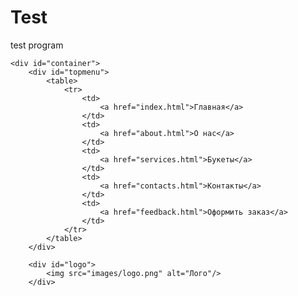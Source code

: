# Test
test program
<!DOCTYPE html>
<html>
<head>
    <meta http-equiv="Content-Tape" content="text/html; charset-utf-8" />
	<title>Art Букет</title> 
    <meta name="desoription" content=""/>
	<meta name="keywords" content=""/>
	<link href="favicon.ico" rel= "shortuct ico" type="image/x-icon"/>
	<link type="text/css" rel= "stylesheet" href="styles.css" />
	<script type="text/javascript" src="jquery-3.2.0min.js"></script>
	
</head>
<body>
   
	<div id="container">
	    <div id="topmenu">
		    <table>
			    <tr>
				    <td>
					    <a href="index.html">Главная</a>
					</td>	
		            <td>
					    <a href="about.html">О нас</a>
					</td>	
		            <td>
					    <a href="services.html">Букеты</a>
					</td>	
		            <td>
					    <a href="contacts.html">Контакты</a>
					</td>	
		            <td>
					    <a href="feedback.html">Оформить заказ</a>
					</td>	
		        </tr>
			</table>
		</div>	
		
		<div id="logo">
		    <img src="images/logo.png" alt="Лого"/>
		</div>
   </div>	
   </body>
</html>
    
